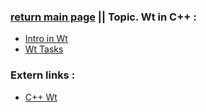 ### [return main page](../../../README.md) || Topic. Wt in C++ :
* [Intro in Wt](INTRO_IN_QT.md)
* [Wt Tasks](#) 

### Extern links :
* [C++ Wt](https://www.webtoolkit.eu/wt)
